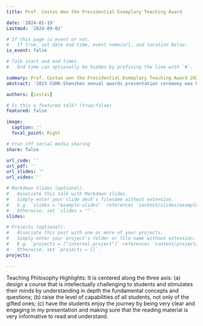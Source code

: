 ```yaml
---
title: Prof. Costas Won the Presidential Exemplary Teaching Award

date: '2024-01-19'
Lastmod: '2024-09-02'

# If this page is event or not.
#   If true, set date end time, event name/url, and location below.
is_event: false

# Talk start and end times.
#   End time can optionally be hidden by prefixing the line with `#`.

summary: Prof. Costas won the Presidential Exemplary Teaching Award 2023 at the Chinese University of Hong Kong, Shenzhen
abstract: '2023 CUHK-Shenzhen annual awards presentation ceremony was hold at January 19th, 2024. Prof. Costas Courcoubetis won the presidential exemplary teaching award for his outstanding contribution for improving teaching of the university.'

authors: [costas]

# Is this a featured talk? (true/false)
featured: false

image:
  caption: ''
  focal_point: Right

# trun off social media sharing
share: false  

url_code: ''
url_pdf: ''
url_slides: ''
url_video: ''

# Markdown Slides (optional).
#   Associate this talk with Markdown slides.
#   Simply enter your slide deck's filename without extension.
#   E.g. `slides = "example-slides"` references `content/slides/example-slides.md`.
#   Otherwise, set `slides = ""`.
slides:

# Projects (optional).
#   Associate this post with one or more of your projects.
#   Simply enter your project's folder or file name without extension.
#   E.g. `projects = ["internal-project"]` references `content/project/deep-learning/index.md`.
#   Otherwise, set `projects = []`.
projects:

---
```


Teaching Philosophy Highlights: It is centered along the three axis: (a) design a course that is intellectually challenging to students and stimulates their minds by understanding in depth the fundamental concepts and questions; (b) raise the level of capabilities of all students, not only of the gifted ones; (c) have the students enjoy the journey by being very clear and engaging in my presentation and making sure that the reading material is very informative to read and understand.
